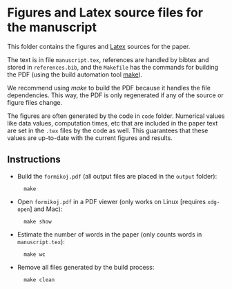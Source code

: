 # Figures and Latex source files for the manuscript

This folder contains the figures and [Latex](https://www.latex-project.org/)
sources for the paper.

The text is in file `manuscript.tex`, references are handled by bibtex and
stored in `references.bib`, and the `Makefile` has the commands for building
the PDF (using the build automation tool
[make](https://en.wikipedia.org/wiki/Make_(software))).

We recommend using *make* to build the PDF because it handles the file
dependencies. This way, the PDF is only regenerated if any of the source or
figure files change.

The figures are often generated by the code in `code` folder.
Numerical values like data values, computation times, etc that are included in
the paper text are set in the `.tex` files by the code as well.
This guarantees that these values are up-to-date with the current figures and
results.

## Instructions

* Build the `formikoj.pdf` (all output files are placed in the `output`
  folder):

        make

* Open `formikoj.pdf` in a PDF viewer (only works on Linux [requires
  `xdg-open`] and Mac):

        make show

* Estimate the number of words in the paper (only counts words in
  `manuscript.tex`):

        make wc

* Remove all files generated by the build process:

        make clean
